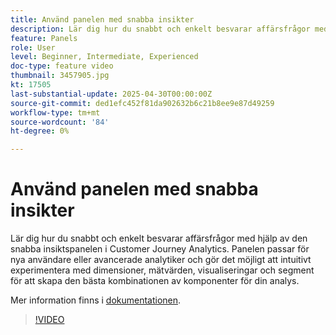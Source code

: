 ```yaml
---
title: Använd panelen med snabba insikter
description: Lär dig hur du snabbt och enkelt besvarar affärsfrågor med hjälp av den snabba insiktspanelen i Customer Journey Analytics.
feature: Panels
role: User
level: Beginner, Intermediate, Experienced
doc-type: feature video
thumbnail: 3457905.jpg
kt: 17505
last-substantial-update: 2025-04-30T00:00:00Z
source-git-commit: ded1efc452f81da902632b6c21b8ee9e87d49259
workflow-type: tm+mt
source-wordcount: '84'
ht-degree: 0%

---
```



# Använd panelen med snabba insikter

Lär dig hur du snabbt och enkelt besvarar affärsfrågor med hjälp av den snabba insiktspanelen i Customer Journey Analytics. Panelen passar för nya användare eller avancerade analytiker och gör det möjligt att intuitivt experimentera med dimensioner, mätvärden, visualiseringar och segment för att skapa den bästa kombinationen av komponenter för din analys.

Mer information finns i [dokumentationen](https://experienceleague.adobe.com/en/docs/analytics-platform/using/cja-workspace/panels/quickinsight).

>[!VIDEO](https://video.tv.adobe.com/v/3457905/?learn=on)
